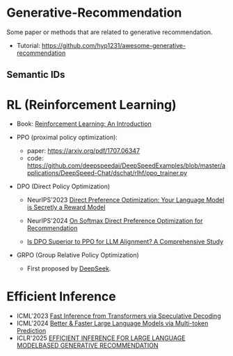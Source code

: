 # Generative-Recommendation
Some paper or methods that are related to generative recommendation.


* Tutorial: https://github.com/hyp1231/awesome-generative-recommendation


## Semantic IDs


# RL (Reinforcement Learning)
* Book: [Reinforcement Learning: An Introduction](https://web.stanford.edu/class/psych209/Readings/SuttonBartoIPRLBook2ndEd.pdf)
* PPO (proximal policy optimization):
  +  paper: https://arxiv.org/pdf/1707.06347
  +  code: https://github.com/deepspeedai/DeepSpeedExamples/blob/master/applications/DeepSpeed-Chat/dschat/rlhf/ppo_trainer.py

* DPO (Direct Policy Optimization)
  + NeurIPS'2023 [Direct Preference Optimization: Your Language Model is Secretly a Reward Model](https://arxiv.org/pdf/2305.18290)
  + NeurIPS'2024 [On Softmax Direct Preference Optimization for Recommendation](https://openreview.net/pdf?id=qp5VbGTaM0)

  + [Is DPO Superior to PPO for LLM Alignment? A Comprehensive Study](https://arxiv.org/pdf/2404.10719)

* GRPO (Group Relative Policy Optimization)
  + First proposed by [DeepSeek](https://arxiv.org/pdf/2501.12948).

# Efficient Inference
* ICML'2023 [Fast Inference from Transformers via Speculative Decoding](https://arxiv.org/pdf/2211.17192)
* ICML'2024 [Better & Faster Large Language Models via Multi-token Prediction](https://arxiv.org/pdf/2404.19737)
* ICLR'2025 [EFFICIENT INFERENCE FOR LARGE LANGUAGE MODELBASED GENERATIVE RECOMMENDATION](https://arxiv.org/pdf/2410.05165)
